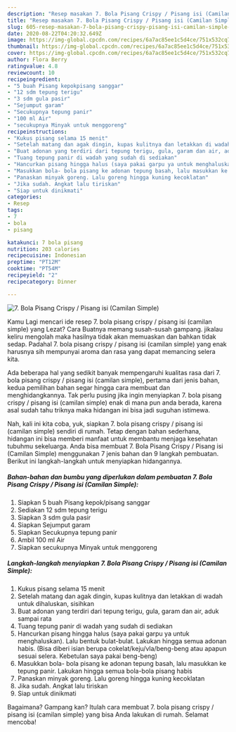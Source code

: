```yaml
---
description: "Resep masakan 7. Bola Pisang Crispy / Pisang isi (Camilan Simple) | Cara Membuat 7. Bola Pisang Crispy / Pisang isi (Camilan Simple) Yang Bikin Ngiler"
title: "Resep masakan 7. Bola Pisang Crispy / Pisang isi (Camilan Simple) | Cara Membuat 7. Bola Pisang Crispy / Pisang isi (Camilan Simple) Yang Bikin Ngiler"
slug: 605-resep-masakan-7-bola-pisang-crispy-pisang-isi-camilan-simple-cara-membuat-7-bola-pisang-crispy-pisang-isi-camilan-simple-yang-bikin-ngiler
date: 2020-08-22T04:20:32.649Z
image: https://img-global.cpcdn.com/recipes/6a7ac85ee1c5d4ce/751x532cq70/7-bola-pisang-crispy-pisang-isi-camilan-simple-foto-resep-utama.jpg
thumbnail: https://img-global.cpcdn.com/recipes/6a7ac85ee1c5d4ce/751x532cq70/7-bola-pisang-crispy-pisang-isi-camilan-simple-foto-resep-utama.jpg
cover: https://img-global.cpcdn.com/recipes/6a7ac85ee1c5d4ce/751x532cq70/7-bola-pisang-crispy-pisang-isi-camilan-simple-foto-resep-utama.jpg
author: Flora Berry
ratingvalue: 4.8
reviewcount: 10
recipeingredient:
- "5 buah Pisang kepokpisang sanggar"
- "12 sdm tepung terigu"
- "3 sdm gula pasir"
- "Sejumput garam"
- "Secukupnya tepung panir"
- "100 ml Air"
- "secukupnya Minyak untuk menggoreng"
recipeinstructions:
- "Kukus pisang selama 15 menit"
- "Setelah matang dan agak dingin, kupas kulitnya dan letakkan di wadah untuk dihaluskan, sisihkan"
- "Buat adonan yang terdiri dari tepung terigu, gula, garam dan air, aduk sampai rata"
- "Tuang tepung panir di wadah yang sudah di sediakan"
- "Hancurkan pisang hingga halus (saya pakai garpu ya untuk menghaluskan). Lalu bentuk bulat-bulat. Lakukan hingga semua adonan habis. (Bisa diberi isian berupa cokelat/keju/vla/beng-beng atau apapun sesuai selera. Kebetulan saya pakai beng-beng)"
- "Masukkan bola- bola pisang ke adonan tepung basah, lalu masukkan ke tepung panir. Lakukan hingga semua bola-bola pisang habis"
- "Panaskan minyak goreng. Lalu goreng hingga kuning kecoklatan"
- "Jika sudah. Angkat lalu tiriskan"
- "Siap untuk dinikmati"
categories:
- Resep
tags:
- 7
- bola
- pisang

katakunci: 7 bola pisang 
nutrition: 203 calories
recipecuisine: Indonesian
preptime: "PT12M"
cooktime: "PT54M"
recipeyield: "2"
recipecategory: Dinner

---
```



![7. Bola Pisang Crispy / Pisang isi (Camilan Simple)](https://img-global.cpcdn.com/recipes/6a7ac85ee1c5d4ce/751x532cq70/7-bola-pisang-crispy-pisang-isi-camilan-simple-foto-resep-utama.jpg)

Kamu Lagi mencari ide resep 7. bola pisang crispy / pisang isi (camilan simple) yang Lezat? Cara Buatnya memang susah-susah gampang. jikalau keliru mengolah maka hasilnya tidak akan memuaskan dan bahkan tidak sedap. Padahal 7. bola pisang crispy / pisang isi (camilan simple) yang enak harusnya sih mempunyai aroma dan rasa yang dapat memancing selera kita.



Ada beberapa hal yang sedikit banyak mempengaruhi kualitas rasa dari 7. bola pisang crispy / pisang isi (camilan simple), pertama dari jenis bahan, kedua pemilihan bahan segar hingga cara membuat dan menghidangkannya. Tak perlu pusing jika ingin menyiapkan 7. bola pisang crispy / pisang isi (camilan simple) enak di mana pun anda berada, karena asal sudah tahu triknya maka hidangan ini bisa jadi suguhan istimewa.


Nah, kali ini kita coba, yuk, siapkan 7. bola pisang crispy / pisang isi (camilan simple) sendiri di rumah. Tetap dengan bahan sederhana, hidangan ini bisa memberi manfaat untuk membantu menjaga kesehatan tubuhmu sekeluarga. Anda bisa membuat 7. Bola Pisang Crispy / Pisang isi (Camilan Simple) menggunakan 7 jenis bahan dan 9 langkah pembuatan. Berikut ini langkah-langkah untuk menyiapkan hidangannya.

<!--inarticleads1-->

##### Bahan-bahan dan bumbu yang diperlukan dalam pembuatan 7. Bola Pisang Crispy / Pisang isi (Camilan Simple):

1. Siapkan 5 buah Pisang kepok/pisang sanggar
1. Sediakan 12 sdm tepung terigu
1. Siapkan 3 sdm gula pasir
1. Siapkan Sejumput garam
1. Siapkan Secukupnya tepung panir
1. Ambil 100 ml Air
1. Siapkan secukupnya Minyak untuk menggoreng




<!--inarticleads2-->

##### Langkah-langkah menyiapkan 7. Bola Pisang Crispy / Pisang isi (Camilan Simple):

1. Kukus pisang selama 15 menit
1. Setelah matang dan agak dingin, kupas kulitnya dan letakkan di wadah untuk dihaluskan, sisihkan
1. Buat adonan yang terdiri dari tepung terigu, gula, garam dan air, aduk sampai rata
1. Tuang tepung panir di wadah yang sudah di sediakan
1. Hancurkan pisang hingga halus (saya pakai garpu ya untuk menghaluskan). Lalu bentuk bulat-bulat. Lakukan hingga semua adonan habis. (Bisa diberi isian berupa cokelat/keju/vla/beng-beng atau apapun sesuai selera. Kebetulan saya pakai beng-beng)
1. Masukkan bola- bola pisang ke adonan tepung basah, lalu masukkan ke tepung panir. Lakukan hingga semua bola-bola pisang habis
1. Panaskan minyak goreng. Lalu goreng hingga kuning kecoklatan
1. Jika sudah. Angkat lalu tiriskan
1. Siap untuk dinikmati




Bagaimana? Gampang kan? Itulah cara membuat 7. bola pisang crispy / pisang isi (camilan simple) yang bisa Anda lakukan di rumah. Selamat mencoba!
